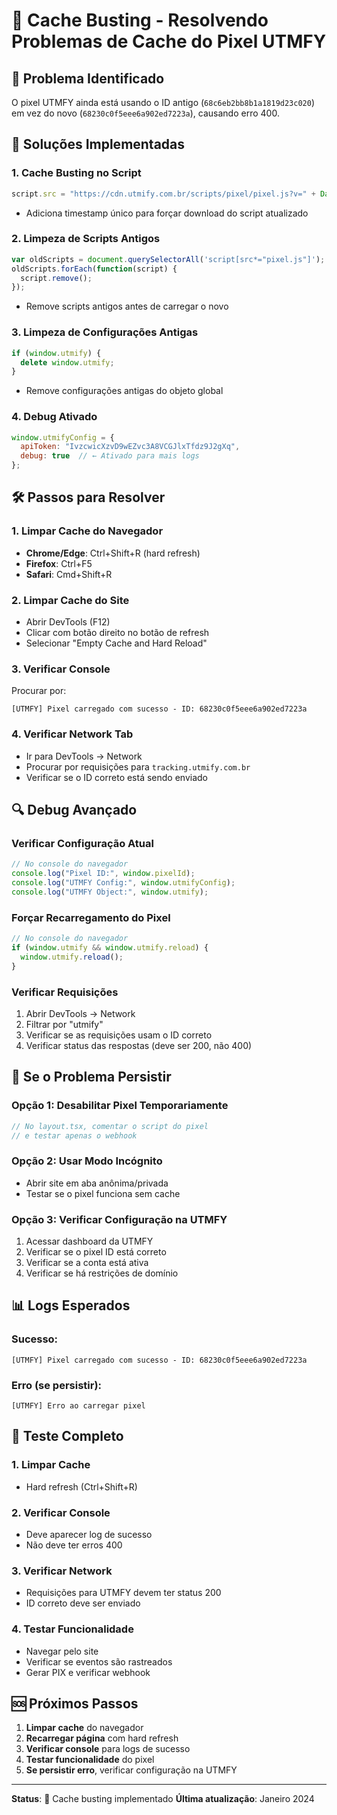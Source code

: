 # 🔄 Cache Busting - Resolvendo Problemas de Cache do Pixel UTMFY

## 🚨 Problema Identificado

O pixel UTMFY ainda está usando o ID antigo (`68c6eb2bb8b1a1819d23c020`) em vez do novo (`68230c0f5eee6a902ed7223a`), causando erro 400.

## 🔧 Soluções Implementadas

### **1. Cache Busting no Script**
```javascript
script.src = "https://cdn.utmify.com.br/scripts/pixel/pixel.js?v=" + Date.now();
```
- Adiciona timestamp único para forçar download do script atualizado

### **2. Limpeza de Scripts Antigos**
```javascript
var oldScripts = document.querySelectorAll('script[src*="pixel.js"]');
oldScripts.forEach(function(script) {
  script.remove();
});
```
- Remove scripts antigos antes de carregar o novo

### **3. Limpeza de Configurações Antigas**
```javascript
if (window.utmify) {
  delete window.utmify;
}
```
- Remove configurações antigas do objeto global

### **4. Debug Ativado**
```javascript
window.utmifyConfig = {
  apiToken: "IvzcwicXzvD9wEZvc3A8VCGJlxTfdz9J2gXq",
  debug: true  // ← Ativado para mais logs
};
```

## 🛠️ Passos para Resolver

### **1. Limpar Cache do Navegador**
- **Chrome/Edge**: Ctrl+Shift+R (hard refresh)
- **Firefox**: Ctrl+F5
- **Safari**: Cmd+Shift+R

### **2. Limpar Cache do Site**
- Abrir DevTools (F12)
- Clicar com botão direito no botão de refresh
- Selecionar "Empty Cache and Hard Reload"

### **3. Verificar Console**
Procurar por:
```
[UTMFY] Pixel carregado com sucesso - ID: 68230c0f5eee6a902ed7223a
```

### **4. Verificar Network Tab**
- Ir para DevTools → Network
- Procurar por requisições para `tracking.utmify.com.br`
- Verificar se o ID correto está sendo enviado

## 🔍 Debug Avançado

### **Verificar Configuração Atual**
```javascript
// No console do navegador
console.log("Pixel ID:", window.pixelId);
console.log("UTMFY Config:", window.utmifyConfig);
console.log("UTMFY Object:", window.utmify);
```

### **Forçar Recarregamento do Pixel**
```javascript
// No console do navegador
if (window.utmify && window.utmify.reload) {
  window.utmify.reload();
}
```

### **Verificar Requisições**
1. Abrir DevTools → Network
2. Filtrar por "utmify"
3. Verificar se as requisições usam o ID correto
4. Verificar status das respostas (deve ser 200, não 400)

## 🚨 Se o Problema Persistir

### **Opção 1: Desabilitar Pixel Temporariamente**
```javascript
// No layout.tsx, comentar o script do pixel
// e testar apenas o webhook
```

### **Opção 2: Usar Modo Incógnito**
- Abrir site em aba anônima/privada
- Testar se o pixel funciona sem cache

### **Opção 3: Verificar Configuração na UTMFY**
1. Acessar dashboard da UTMFY
2. Verificar se o pixel ID está correto
3. Verificar se a conta está ativa
4. Verificar se há restrições de domínio

## 📊 Logs Esperados

### **Sucesso:**
```
[UTMFY] Pixel carregado com sucesso - ID: 68230c0f5eee6a902ed7223a
```

### **Erro (se persistir):**
```
[UTMFY] Erro ao carregar pixel
```

## 🔄 Teste Completo

### **1. Limpar Cache**
- Hard refresh (Ctrl+Shift+R)

### **2. Verificar Console**
- Deve aparecer log de sucesso
- Não deve ter erros 400

### **3. Verificar Network**
- Requisições para UTMFY devem ter status 200
- ID correto deve ser enviado

### **4. Testar Funcionalidade**
- Navegar pelo site
- Verificar se eventos são rastreados
- Gerar PIX e verificar webhook

## 🆘 Próximos Passos

1. **Limpar cache** do navegador
2. **Recarregar página** com hard refresh
3. **Verificar console** para logs de sucesso
4. **Testar funcionalidade** do pixel
5. **Se persistir erro**, verificar configuração na UTMFY

---

**Status**: 🔄 Cache busting implementado
**Última atualização**: Janeiro 2024

